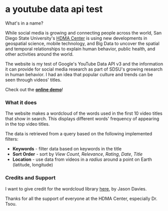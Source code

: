# a youtube data api test
What's in a name?

While social media is growing and connecting people across the world, San Diego State University's [HDMA Center](https://humandynamics.sdsu.edu/) is using new developments in geospatial science, mobile technology, and Big Data to uncover the spatial and temporal relationships to explain human behavior, public health, and other activities around the world.

The website is my test of Google's YouTube Data API v3 and the information it can provide for social media research as part of SDSU's growing research in human behavior. I had an idea that popular culture and trends can be seen through videos' titles.

Check out the [**online demo**](https://jnarezo.github.io/sdsu-youtubeapi/)!

### What it does
The website makes a wordcloud of the words used in the first 10 video titles that show in search.
This displays different words' frequency of appearing in the top video titles.

The data is retrieved from a query based on the following implemented filters:
* **Keywords** - filter data based on keywords in the title
* **Sort Order** - sort by *View Count*, *Relevance*, *Rating*, *Date*, *Title*
* **Location** - use data from videos in a *radius* around a point on Earth (latitude, longitude)

### Credits and Support
I want to give credit for the wordcloud library [here](https://github.com/jasondavies/d3-cloud), by Jason Davies.

Thanks for all the support of everyone at the HDMA Center, especially Dr. Tsou.
